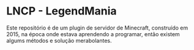 # LNCP - LegendMania

Este repositório é de um plugin de servidor de Minecraft, construído em 2015, na época onde estava aprendendo a programar, então existem algums métodos e solução merabolantes.
